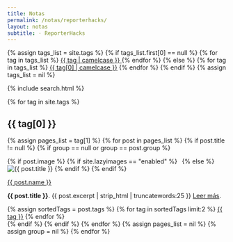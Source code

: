 ```yaml
---
title: Notas
permalink: /notas/reporterhacks/
layout: notas
subtitle: · ReporterHacks
---
```

<div class="row my-3">
<div class="col-lg-12">
 <div class="card mb-4">
              <div class="card-body">
            {% assign tags_list = site.tags %}
            {% if tags_list.first[0] == null %}
            {% for tag in tags_list %}
                  <a class="btn btn-light btn-sm mb-1" href="{{site.baseurl}}/notas/reporterhacks#{{ tag | url_escape | strip | replace: ' ', '-' }}">{{ tag | camelcase }} </a>
                {% endfor %}
            {% else %}
                {% for tag in tags_list %}                        
                  <a class="btn btn-light btn-sm mb-1" href="{{site.baseurl}}/notas/reporterhacks#{{ tag[0] | url_escape | strip | replace: ' ', '-' }}">{{ tag[0] | camelcase }}</a>
                {% endfor %}
            {% endif %}
            {% assign tags_list = nil %}
              </div>
  </div>
</div>

{% include search.html %}

{% for tag in site.tags %}     
<div class="col-md-12">
<h2 id="{{ tag[0] | replace: " ","-" }}"><span class="text-capitalize">{{ tag[0] }}</span></h2>
</div>

{% assign pages_list = tag[1] %}
{% for post in pages_list %}
{% if post.title != null %}
{% if group == null or group == post.group %}
<div class="col-sm-6 col-md-6 col-lg-4">
	<div class="card mb-4 shadow-sm">
   {% if post.image %} 
     {% if site.lazyimages == "enabled" %}
	<img class="img-fluid lazyimg" src="data:image/png;base64,iVBORw0KGgoAAAANSUhEUgAAAAMAAAACCAQAAAA3fa6RAAAADklEQVR42mNkAANGCAUAACMAA2w/AMgAAAAASUVORK5CYII=" data-src="{% if post.image contains "://" %}{{ post.image }}{% else %}{{ post.image | absolute_url }}{% endif %}" alt="{{ post.title }}">
	  {% else %}
	<img class="img-fluid" src="{% if post.image contains "://" %}{{ post.image }}{% else %}{% else %}{{ site.baseurl }}/{{ post.image }}{% endif %}" alt="{{ post.title }}">
      {% endif %}
   {% endif %}
    <div class="card-body">
    <p class="card-subtitle mb-2 font-weight-bolder"><a class="text-decoration-none" href="{{ post.enlace }}">{{ post.name }}</a></p>
    <p class="card-text"><strong>{{ post.title }}</strong>. {{ post.excerpt | strip_html | truncatewords:25 }} <a class="text-decoration-none" href="{{ post.url | absolute_url }}"> Leer más</a>.</p>
              <div class="d-flex justify-content-start align-items-center">
              	{% assign sortedTags = post.tags %}
                {% for tag in sortedTags limit:2 %}
				<a class="btn btn-light btn-sm mb-1 mr-1" href="{{site.baseurl}}/notas/reporterhacks#{{ tag | replace: " ","-" }}">{{ tag }}</a>
                 {% endfor %}
              </div>
     </div>
	</div>
</div>
{% endif %}
{% endif %}
{% endfor %}
{% assign pages_list = nil %}
{% assign group = nil %}
{% endfor %}
</div>